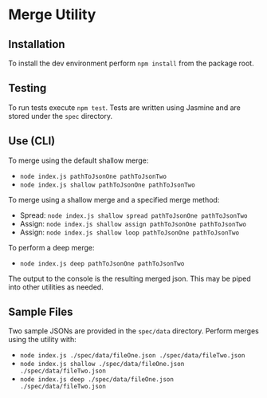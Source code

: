 # Merge Utility

## Installation
To install the dev environment perform `npm install` from the package root.

## Testing
To run tests execute `npm test`. Tests are written using Jasmine and are stored under the `spec` directory.

## Use (CLI)
To merge using the default shallow merge:
- `node index.js pathToJsonOne pathToJsonTwo`
- `node index.js shallow pathToJsonOne pathToJsonTwo`

To merge using a shallow merge and a specified merge method:
* Spread: `node index.js shallow spread pathToJsonOne pathToJsonTwo`
* Assign: `node index.js shallow assign pathToJsonOne pathToJsonTwo`
* Assign: `node index.js shallow loop pathToJsonOne pathToJsonTwo`

To perform a deep merge:
- `node index.js deep pathToJsonOne pathToJsonTwo`

The output to the console is the resulting merged json. This may be piped into other utilities as needed.

## Sample Files
Two sample JSONs are provided in the `spec/data` directory. Perform merges using the utility with:
- `node index.js ./spec/data/fileOne.json ./spec/data/fileTwo.json`
- `node index.js shallow ./spec/data/fileOne.json ./spec/data/fileTwo.json`
- `node index.js deep ./spec/data/fileOne.json ./spec/data/fileTwo.json`
